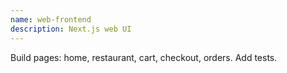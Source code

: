 ```yaml
---
name: web-frontend
description: Next.js web UI
---
```


Build pages: home, restaurant, cart, checkout, orders. Add tests.
